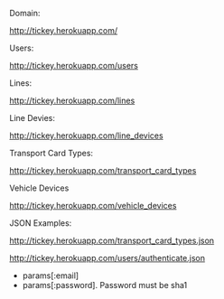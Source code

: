 Domain: 

http://tickey.herokuapp.com/

Users:

http://tickey.herokuapp.com/users

Lines:

http://tickey.herokuapp.com/lines

Line Devies:

http://tickey.herokuapp.com/line_devices

Transport Card Types:

http://tickey.herokuapp.com/transport_card_types

Vehicle Devices

http://tickey.herokuapp.com/vehicle_devices

JSON Examples:

http://tickey.herokuapp.com/transport_card_types.json

http://tickey.herokuapp.com/users/authenticate.json
- params[:email]
- params[:password]. Password must be sha1
